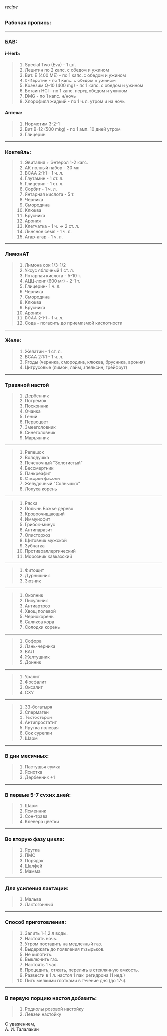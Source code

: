 
###### recipe  
### Рабочая пропись:  

***  
### БАВ:  

#### i-Herb:  
> 1. Special Two (Eva) - 1 шт.  
> 1. Лецитин по 2 капс. с обедом и ужином  
> 1. Вит. Е (400 МЕ) - по 1 капс. с обедом и ужином  
> 1. б-Каротин - по 1 капс. с обедом и ужином
> 1. Коэнзим Q-10 (400 mg) - по 1 капс. с обедом и ужином  
> 1. Бетаин HCl - по 1 капс. перед обедом и ужином  
> 1. DMG - по 1 капс. н/ночь  
> 1. Хлорофилл жидкий - по 1 ч. л. утром и на ночь  

#### Аптека:  
> 1. Нормотим 3-2-1  
> 1. Вит B-12 (500 mkg) - по 1 амп. 10 дней утром  
> 1. Глицерин  

***  
### Коктейль:  
> 1. Эвиталия + Энтерол 1-2 капс.  
> 1. АК полный набор - 30 мл  
> 1. BCAA 2:1:1 - 1 ч. л.  
> 1. Глутамин - 1 ст. л.  
> 1. Глицерин - 1 ст. л.  
> 1. Сорбит - 1 ч. л.  
> 1. Янтарная кислота - 5 т.  
> 1. Черника  
> 1. Смородина  
> 1. Клюква  
> 1. Брусника  
> 1. Арония  
> 1. Клетчатка - 1 ч. → 2 ст. л.  
> 1. Льняное семя - 1 ч. л.  
> 1. Агар-агар - 1 ч. л.  

***  
### ЛимонАТ  

> 1. Лимона сок 1/3-1/2  
> 1. Уксус яблочный 1 ст. л.  
> 1. Янтарная кислота - 5-10 т.  
> 1. АЦЦ-лонг (600 мг) - 2-1 т.  
> 1. Глицерин- 1 ч. л.  
> 1. Черника   
> 1. Смородина  
> 1. Клюква  
> 1. Брусника  
> 1. Арония  
> 1. BCAA 2:1:1 - 1 ч. л.  
> 1. Сода - погасить до приемлемой кислотности  

***  
### Желе:  

> 1. Желатин - 1 ст. л.  
> 1. BCAA 2:1:1 - 1 ч. л.  
> 1. Ягоды (черника, смородина, клюква, брусника, арония)  
> 1. Цитрусовые (лимон, лайм, апельсин, грейфрут)  

***  
### Травяной настой  

> 1. Дербенник  
> 1. Погремок  
> 1. Посконник  
> 1. Очанка  
> 1. Гений  
> 1. Первоцвет  
> 1. Змееголовник  
> 1. Синеголовник  
> 1. Марьянник  

***  
> 1. Репешок  
> 1. Володушка  
> 1. Печеночный "Золотистый"  
> 1. Бессмертник  
> 1. Панкреафит  
> 1. Створки фасоли  
> 1. Желудочный "Солнышко"  
> 1. Лопуха корень  

***  
> 1. Ряска 
> 1. Полынь Божье дерево  
> 1. Кровоочищающий  
> 1. Иммунофит  
> 1. Грибок-минус  
> 1. Антипаразит  
> 1. Описторхоз  
> 1. Щитовник мужской  
> 1. Зубчатка  
> 1. Противоаллергический  
> 1. Морозник кавказский  

***  
> 1. Фитощит  
> 1. Дурнишник  
> 1. Зюзник  

***  
> 1. Окопник  
> 1. Пикульник  
> 1. Антиартроз  
> 1. Хвощ полевой  
> 1. Чернокорень  
> 1. Саликса кора  
> 1. Солодки корень  

***  
> 1. Софора  
> 1. Лань-черника  
> 1. ВАЛ  
> 1. Желтушник  
> 1. Донник  

***  
> 1. Уралит  
> 1. Фосфалит  
> 1. Оксалит  
> 1. СХУ  

***  
> 1. 33-богатыря  
> 1. Спермаген  
> 1. Тестостерон  
> 1. Антипростатит  
> 1. Ярутка полевая  
> 1. Сок сурепки  
> 1. Шарм  

***  
### В дни месячных:  
> 1. Пастушья сумка  
> 1. Яснотка  
> 1. Дербенник +1  

***  
### В первые 5-7 сухих дней:  
> 1. Шарм  
> 1. Ясменник  
> 1. Сон-трава  
> 1. Клевера цветки  

***  
### Во вторую фазу цикла:  
> 1. Ярутка  
> 1. ПМС  
> 1. Порядок  
> 1. Шалфей  
> 1. Мамма  

***  
### Для усиления лактации:  
> 1. Мальва  
> 1. Лактогонный  

***  
### Способ приготовления:  
> 1. Залить 1-1,2 л воды.  
> 1. Настоять ночь.  
> 1. Утром поставить на медленный газ.  
> 1. Выдержать до появления пузырьков.  
> 1. Не кипятить.   
> 1. Выключить газ.  
> 1. Настоять 1 час.  
> 1. Процедить, отжать, перелить в стеклянную емкость.  
> 1. Развести в 1 л. настоя 1 пак. регидрона (1 нед.)  
> 1. Пить мелкими глотками в течение дня (до 17ч).  

***  
###  В первую порцию настоя добавить:  
> 1. Родиолы розовой настойку  
> 1. Левзеи настойку  

С уважением,  
А. И. Талалакин
